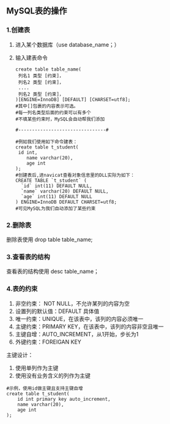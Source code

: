 ## MySQL表的操作

### 1.创建表

1. 进入某个数据库（use database_name；）

2. 输入建表命令

   ```mysql
   create table table_name(
   	列名1 类型 [约束]，
   	列名2 类型 [约束]，
   	....
   	列名2 类型 [约束]，
   )[ENGINE=InnoDB] [DEFAULT] [CHARSET=utf8];
   #其中[]包裹的内容表示可选。
   #每一列名类型后面的约束可以有多个
   #不填某些约束时，MySQL会自动帮我们添加
   
   #--------------------------------#
   
   #例如我们使用如下命令建表：
   create table t_student(
   	id int,
       name varchar(20),
       age int
   );
   #创建表后,进navicat查看对象信息里的DLL实际为如下：
   CREATE TABLE `t_student` (
     `id` int(11) DEFAULT NULL,
     `name` varchar(20) DEFAULT NULL,
     `age` int(11) DEFAULT NULL
   ) ENGINE=InnoDB DEFAULT CHARSET=utf8;
   #可见MySQL为我们自动添加了某些约束
   ```

### 2.删除表

删除表使用 drop table table_name;

### 3.查看表的结构

查看表的结构使用 desc table_name；

### 4.表的约束

1. 非空约束： NOT NULL，不允许某列的内容为空
2. 设置列的默认值：DEFAULT 具体值
3. 唯一约束：UNIQUE，在该表中，该列的内容必须唯一
4. 主键约束：PRIMARY KEY，在该表中，该列的内容非空且唯一
5. 主键自增：AUTO_INCREMENT，从1开始，步长为1
6. 外键约束：FOREIGAN KEY

主键设计：

1. 使用单列作为主键
2. 使用没有业务含义的列作为主键

```mysql
#示例，使用id做主键且支持主键自增
create table t_student(
	id int primary key auto_increment,
    name varchar(20),
    age int
);
```



